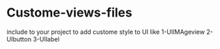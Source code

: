 # Custome-views-files
include to your project to add custome style to UI
like
1-UIIMAgeview
2-UIbutton
3-UIlabel
